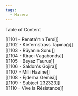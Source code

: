 ```yaml
---  
tags:  
  - Macera  
---  
```

  
Table of Content  
  
[[1101 - Renata'nın Tersi]]  
[[1102 - Kiefernstrass Tapınağı]]  
[[1103 - Rüyanın Sonu]]  
[[1104 - Kiracı Vagabonds]]  
[[1105 - Beyaz Taurus]]  
[[1106 - Saldon's Gojira]]  
[[1107 - Milli Hazine]]  
[[1108 - Ejderha Gemisi]]  
[[1109 - Subject 232323]]  
[[1110 - Vive la Résistance]]